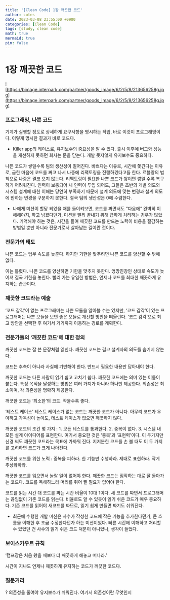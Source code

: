 ```yaml
---
title: '[Clean Code] 1장 깨끗한 코드'
author: cotes
date: 2023-03-08 23:55:00 +0900
categories: [Clean Code] 
tags: [study, clean code]
math: true
mermaid: true
pin: false
---
```


# 1장 깨끗한 코드

![https://bimage.interpark.com/partner/goods_image/6/2/5/8/213656258g.jpg](https://bimage.interpark.com/partner/goods_image/6/2/5/8/213656258g.jpg)

<!-- ### 메모


### 핵심 요점


### 인용

> 
> 

### 요약 -->



### **프로그래밍, 나쁜 코드**

기계가 실행할 정도로 상세하게 요구사항을 명시하는 작업, 바로 이것이 프로그래밍이다. 이렇게 명시한 결과가 바로 코드다.

- Killer app의 케이스로, 유지보수의 중요성을 알 수 있다. 출시 이후에 버그와 성능을 개선하지 못하면 회사는 문을 닫는다. 개발 못지않게 유지보수도 중요하다.

나쁜 코드가 쌓일수록 팀의 생산성이 떨어진다. 바쁘다는 이유로, 시간에 쫓긴다는 이유로, 급한 마음에 코드를 짜고 나서 나중에 리팩토링을 진행하겠다고들 한다. 르블랑의 법칙으로 나중은 결코 오지 않는다. 리팩토링이 필요한 나쁜 코드가 쌓이면 쌓일 수록 복구하기 어려워진다. 인력이 보충되어 새 인력이 투입 되어도, 그들은 초반의 개발 의도와 시스템 설계에 대한 이해는 당연히 부족하기 때문에 설계 의도에 맞는 변경과 설계 의도에 반하는 변경을 구분하지 못한다. 결국 팀의 생산성은 0에 수렴한다.

- 나에게 미션이 할당 되었을 때를 돌이켜보면, 코드를 짜면서도 “다음에” 완벽히 이해해야지, 하고 넘겼다던가, 미션을 빨리 끝내기 위해 급하게 처리하는 경우가 많았다. 기억해야 하는 것은, 시간을 들여 깨끗한 코드를 만드는 노력이 비용을 절감하는 방법일 뿐만 아니라 전문가로서 살아남는 길이란 것이다.

### **전문가의 태도**

나쁜 코드는 업무 속도를 늦춘다. 하지만 기한을 맞추려면 나쁜 코드를 양산할 수 밖에 없다. 

이는 틀렸다. 나쁜 코드를 양산하면 기한을 맞추지 못한다. 엉망진창인 상태로 속도가 늦어져 결국 기한을 놓친다. 빨리 가는 유일한 방법은, 언제나 코드를 최대한 깨끗하게 유지하는 습관이다. 


### **깨끗한 코드라는 예술**

‘코드 감각’이 없는 프로그래머는 나쁜 모듈을 알아볼 수는 있지만, ‘코드 감각’이 있는 프로그래머는 나쁜 모듈을 보면 좋은 모듈로 개선할 방안을 떠올린다. ‘코드 감각’으로 최고 방안을 선택한 후 여기서 거기까지 이동하는 경로를 계획한다.


### **전문가들의 ‘깨끗한 코드’에 대한 정의**

깨끗한 코드는 잘 쓴 문장처럼 읽힌다. 깨끗한 코드는 결코 설계자의 의도를 숨기지 않는다.

코드는 추측이 아니라 사실에 기반해야 한다. 반드시 필요한 내용만 담아내야 한다. 

깨끗한 코드는 다른 사람이 읽기 쉽고 고치기 쉽다. 깨끗한 코드에는 의미 있는 이름이 붙는다. 특정 목적을 달성하는 방법은 여러 가지가 아니라 하나만 제공한다. 의존성은 최소이며, 각 의존성을 명확히 제공한다. 

깨끗한 코드는 ‘최소한’의 코드. 작을수록 좋다.

‘테스트 케이스’ 테스트 케이스가 없는 코드는 깨끗한 코드가 아니다. 아무리 코드가 우아하고 가독성이 높아도, 테스트 케이스가 없으면 깨끗하지 않다.

깨끗한 코드의 조건 몇 가지 : 1. 모든 테스트를 통과한다. 2. 중복이 없다. 3. 시스템 내 모든 설계 아이디어를 표현한다. 여기서 중요한 것은 ‘중복’과 ‘표현력’이다. 이 두가지만 신경 써도 깨끗한 코드라는 목표에 가까워 진다. 지저분한 코드를 손 볼 때도 이 두 가지를 고려하면 코드가 크게 나아진다. 

깨끗한 코드를 위한 노력 : 중복을 피하라. 한 기능만 수행하라. 제대로 표현하라. 작게 추상화하라. 

깨끗한 코드를 읽으면서 놀랄 일이 없어야 한다. 깨끗한 코드는 짐작하는 대로 잘 돌아가는 코드다. 코드를 독해하느라 머리를 쥐어 짤 필요가 없어야 한다.  

코드를 읽는 시간 대 코드를 짜는 시간 비율이 10대 1이다. 새 코드를 짜면서 프로그래머는 끊임없이 기존 코드를 읽는다. 비율로도 알 수 있듯이 읽기 쉬운 코드가 매우 중요하다. 기존 코드를 읽어야 새코드를 짜므로, 읽기 쉽게 만들면 짜기도 쉬워진다.

- 최근에 수행한 개발 미션은 사수가 작성한 코드에 작은 기능을 추가한다던가, 큰 흐름을 이해한 후 조금 수정한다던가 하는 미션이었다. 빠른 시간에 이해하고 처리할 수 있었던 건 사수의 읽기 쉬운 코드 덕분이 아니었나, 생각이 들었다.


### **보이스카우트 규칙**

‘캠프장은 처음 왔을 때보다 더 깨끗하게 해놓고 떠나라.’

시간이 지나도 언제나 깨끗하게 유지하는 코드가 깨끗한 코드다. 


### **질문거리**
? 의존성을 줄여야 유지보수가 쉬워진다. 여기서 의존성이란 무엇인지
